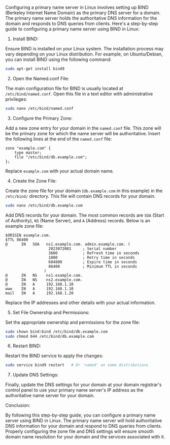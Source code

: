 Configuring a primary name server in Linux involves setting up BIND (Berkeley Internet Name Domain) as the primary DNS server for a domain. The primary name server holds the authoritative DNS information for the domain and responds to DNS queries from clients. Here's a step-by-step guide to configuring a primary name server using BIND in Linux:

1. Install BIND:

Ensure BIND is installed on your Linux system. The installation process may vary depending on your Linux distribution. For example, on Ubuntu/Debian, you can install BIND using the following command:
```bash
sudo apt-get install bind9
```

2. Open the Named.conf File:

The main configuration file for BIND is usually located at `/etc/bind/named.conf`. Open this file in a text editor with administrative privileges:
```bash
sudo nano /etc/bind/named.conf
```

3. Configure the Primary Zone:

Add a new zone entry for your domain in the `named.conf` file. This zone will be the primary zone for which the name server will be authoritative. Insert the following lines at the end of the `named.conf` file:
```
zone "example.com" {
    type master;
    file "/etc/bind/db.example.com";
};
```
Replace `example.com` with your actual domain name.

4. Create the Zone File:

Create the zone file for your domain (`db.example.com` in this example) in the `/etc/bind/` directory. This file will contain DNS records for your domain.
```bash
sudo nano /etc/bind/db.example.com
```

Add DNS records for your domain. The most common records are `SOA` (Start of Authority), `NS` (Name Server), and `A` (Address) records. Below is an example zone file:
```
$ORIGIN example.com.
$TTL 86400
@      IN   SOA   ns1.example.com. admin.example.com. (
                   2023072001     ; Serial number
                   3600           ; Refresh time in seconds
                   1800           ; Retry time in seconds
                   604800         ; Expire time in seconds
                   86400          ; Minimum TTL in seconds
                 )
@      IN   NS    ns1.example.com.
@      IN   NS    ns2.example.com.
@      IN   A     192.168.1.10
www    IN   A     192.168.1.10
mail   IN   A     192.168.1.20
```
Replace the IP addresses and other details with your actual information.

5. Set File Ownership and Permissions:

Set the appropriate ownership and permissions for the zone file:
```bash
sudo chown bind:bind /etc/bind/db.example.com
sudo chmod 644 /etc/bind/db.example.com
```

6. Restart BIND:

Restart the BIND service to apply the changes:
```bash
sudo service bind9 restart   # Or 'named' on some distributions
```

7. Update DNS Settings:

Finally, update the DNS settings for your domain at your domain registrar's control panel to use your primary name server's IP address as the authoritative name server for your domain.

Conclusion:

By following this step-by-step guide, you can configure a primary name server using BIND in Linux. The primary name server will hold authoritative DNS information for your domain and respond to DNS queries from clients. Properly configuring the zone file and DNS settings will ensure smooth domain name resolution for your domain and the services associated with it.
